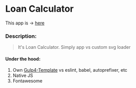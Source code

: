 # Loan Calculator

This app is &rarr; [here](https://dotio.github.io/JS-LoanCalc/build/index.html)

### Description:

> It's Loan Calculator. Simply app vs custom svg loader

#### Under the hood:

1. Own [Gulp4-Template](https://github.com/dotio/Gulp-4-HTML-Template) vs eslint, babel, autoprefixer, etc
2. Native JS
3. Fontawesome
